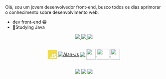 Olá, sou um jovem desenvolvedor front-end, busco todos os dias aprimorar o conhecimento sobre desenvolvimento web.

 - dev front-end 😁
 - 🌱Studying Java



<div align="center">
  <a href="https://github.com/AlanMestezk">
  <img height="149em" src="https://github-readme-stats-eight-theta.vercel.app/api?username=AlanMestezk&show_icons=true&theme=dracula&include_all_commits=true&count_private=true"/>
  <img height="149em" src="https://github-readme-stats-eight-theta.vercel.app/api/top-langs/?username=AlanMestezk&layout=compact&langs_count=8&theme=dracula"/>
   <img height="180em" src="https://media.tenor.com/D5ScqejhhYkAAAAC/computer-typing.gif"/>
</div>


##
<div align="center">

  <img align="center" alt="Alan-Js" height="30" width="30" src="https://raw.githubusercontent.com/devicons/devicon/master/icons/javascript/javascript-plain.svg">
  <img align="center" alt="Alan-Js" height="40" width="30" src="https://cdn.jsdelivr.net/gh/devicons/devicon/icons/html5/html5-plain.svg">
  <img align="center" whidth="40"  height="30" src="https://cdn.jsdelivr.net/gh/devicons/devicon/icons/react/react-original-wordmark.svg" />
  <img align="center" height="35" width="30" src="https://cdn.jsdelivr.net/gh/devicons/devicon/icons/csharp/csharp-plain.svg" /> 
  <img align="center" height="35" width="40" src="https://cdn.jsdelivr.net/gh/devicons/devicon/icons/java/java-original-wordmark.svg" /> 
 <img align="center" height="35" width="30" src="https://cdn.jsdelivr.net/gh/devicons/devicon/icons/typescript/typescript-original.svg" /> 
 

  
</div>

##
<div align="center"> 
  <a href="https://instagram.com/alanmestezk" target="_blank"><img src="https://img.shields.io/badge/-Instagram-%23E4405F?style=for-the-badge&logo=instagram&logoColor=white" target="_blank"></a>
  <a href="https://www.linkedin.com/in/alan-souza-mestezk-9b86a2154" target="_blank"><img src="https://img.shields.io/badge/-LinkedIn-%230077B5?style=for-the-badge&logo=linkedin&logoColor=white" target="_blank"></a> 
    <a href = "https://mail.google.com/mail/u/0/#inbox"><img src="https://img.shields.io/badge/-Gmail-%23333?style=for-the-badge&logo=gmail&logoColor=white" target="_blank"></a>
 
</div>
  
  

